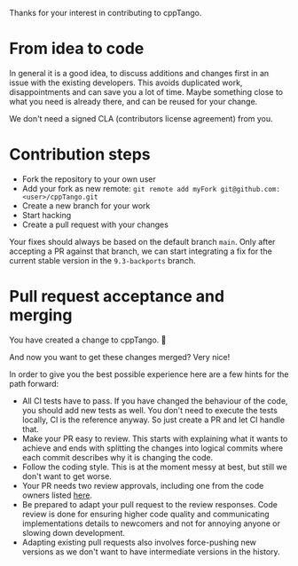 Thanks for your interest in contributing to cppTango.

# From idea to code

In general it is a good idea, to discuss additions and changes first in an
issue with the existing developers. This avoids duplicated work,
disappointments and can save you a lot of time. Maybe something close to what
you need is already there, and can be reused for your change.

We don't need a signed CLA (contributors license agreement) from you.

# Contribution steps

- Fork the repository to your own user
- Add your fork as new remote: `git remote add myFork git@github.com:<user>/cppTango.git`
- Create a new branch for your work
- Start hacking
- Create a pull request with your changes

Your fixes should always be based on the default branch `main`. Only
after accepting a PR against that branch, we can start integrating a fix for
the current stable version in the `9.3-backports` branch.

# Pull request acceptance and merging

You have created a change to cppTango. 🎉

And now you want to get these changes merged? Very nice!

In order to give you the best possible experience here are a few hints for the
path forward:
- All CI tests have to pass. If you have changed the behaviour of the code, you
  should add new tests as well. You don't need to execute the tests locally,
  CI is the reference anyway. So just create a PR and let CI handle that.
- Make your PR easy to review. This starts with explaining what it wants to
  achieve and ends with splitting the changes into logical commits where each
  commit describes why it is changing the code.
- Follow the coding style. This is at the moment messy at best, but still
  we don't want to get worse.
- Your PR needs two review approvals, including one from the code owners listed
  [here](https://gitlab.com/tango-controls/cppTango/-/blob/main/CODEOWNERS).
- Be prepared to adapt your pull request to the review responses. Code review
  is done for ensuring higher code quality and communicating implementations
  details to newcomers and not for annoying anyone or slowing down development.
- Adapting existing pull requests also involves force-pushing new versions as
  we don't want to have intermediate versions in the history.
